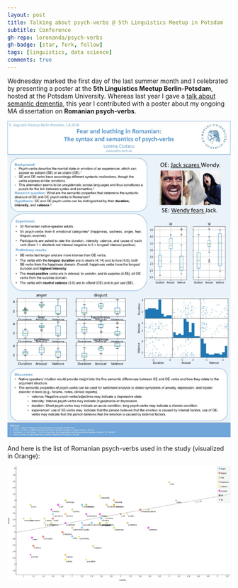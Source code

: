 ```yaml
---
layout: post
title: Talking about psych-verbs @ 5th Linguistics Meetup in Potsdam
subtitle: Conference
gh-repo: lorenanda/psych-verbs
gh-badge: [star, fork, follow]
tags: [linguistics, data science]
comments: true
---
```


Wednesday marked the first day of the last summer month and I celebrated by presenting a poster at the **5th Linguistics Meetup Berlin-Potsdam**, hosted at the Potsdam University. Whereas last year I gave a [talk about semantic dementia](2017-08-04-linguistik-meetup-berlin.md), this year I contributed with a poster about my ongoing MA dissertation on **Romanian psych-verbs**.

![poster](../assets/img/psychVerbsPoster.jpg)

And here is the list of Romanian psych-verbs used in the study (visualized in Orange):

![poster](../assets/img/psychVerbsScatterplot.png)